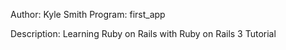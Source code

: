 Author: Kyle Smith
Program: first_app 

Description:
Learning Ruby on Rails with Ruby on Rails 3 Tutorial
